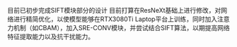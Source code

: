 目前已初步完成SIFT模块部分的设计
目前打算在ResNeXt基础上进行修改，对网络进行精简优化，以使模型能够在RTX3080Ti Laptop平台上训练，同时加入注意力机制（如CBAM），加入SRE-CONV模块，并尝试结合SIFT算法，以期提高网络特征提取能力以及抗干扰能力。